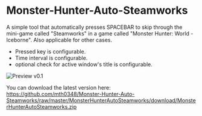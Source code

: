 # Monster-Hunter-Auto-Steamworks
A simple tool that automatically presses SPACEBAR to skip through the mini-game called "Steamworks" in a game called "Monster Hunter: World - Iceborne".
Also applicable for other cases.
* Pressed key is configurable.
* Time interval is configurable.
* optional check for active window's title is configurable.

![Preview v0.1](https://i.imgur.com/sm0bgTe.png)

You can download the latest version here: https://github.com/mth0348/Monster-Hunter-Auto-Steamworks/raw/master/MonsterHunterAutoSteamworks/download/MonsterHunterAutoSteamworks.zip
